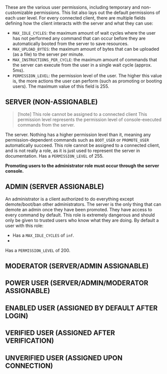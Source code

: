 These are the various user permissions, including temporary and non-customizable permissions. This list also lays out the default permissions of each user level.
For every connected client, there are multiple fields defining how the client interacts with the server and what they can use:
* `MAX_IDLE_CYCLES`: the maximum amount of wait cycles where the user has not performed any command that can occur before they are automatically booted from the server to save resources.
* `MAX_UPLOAD_BYTES`: the maximum amount of bytes that can be uploaded (as a file) to the server per minute.
* `MAX_INSTRUCTIONS_PER_CYCLE`: the maximum amount of commands that the server can execute from the user in a single wait cycle (approx. 5ms).
* `PERMISSION_LEVEL`: the permission level of the user. The higher this value is, the more actions the user can perform (such as promoting or booting users). The maximum value of this field is 255.

## SERVER (NON-ASSIGNABLE)
>[!note] This role cannot be assigned to a connected client
>This permission level represents the permission level of console-executed commands from the server. 

The server. Nothing has a higher permission level than it, meaning any permission-dependent commands such as `BOOT_USER` or `PROMOTE_USER` automatically succeed. This role cannot be assigned to a connected client, and is not really a role, as it is just used to represent the server in documentation. Has a `PERMISSION_LEVEL` of 255.

 **Promoting users to the administrator role must occur through the server console.**

## ADMIN (SERVER ASSIGNABLE)
An administrator is a client authorized to do everything except demote/boot/ban other administrators. The server is the only thing that can demote an admin once they have been promoted. They have access to every command by default. This role is extremely dangerous and should only be given to trusted users who know what they are doing. By default a user with this role:
* Has a `MAX_IDLE_CYCLES` of `inf`.
* 

Has a `PERMISSION_LEVEL` of 200.
## MODERATOR (SERVER/ADMIN ASSIGNABLE)



## POWER USER (SERVER/ADMIN/MODERATOR ASSIGNABLE)



## ENABLED USER (ASSIGNED BY DEFAULT AFTER LOGIN)



## VERIFIED USER (ASSIGNED AFTER VERIFICATION)



## UNVERIFIED USER (ASSIGNED UPON CONNECTION)
